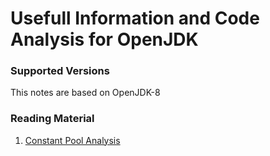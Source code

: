 # Usefull Information and Code Analysis for OpenJDK

### Supported Versions
This notes are based on OpenJDK-8

### Reading Material
1. [Constant Pool Analysis](https://github.com/jackkolokasis/openjdk_notes/blob/master/constant_pool.md)


